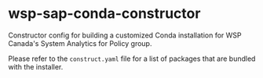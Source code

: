 # wsp-sap-conda-constructor

Constructor config for building a customized Conda installation for WSP Canada's System Analytics for Policy group.

Please refer to the `construct.yaml` file for a list of packages that are bundled with the installer.
